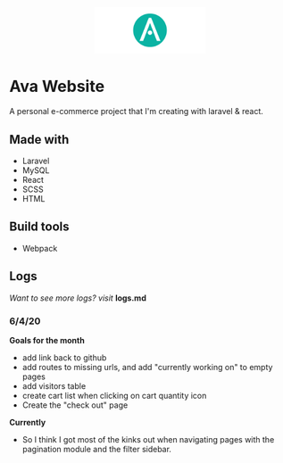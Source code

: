 <p align="center"><img src="public/img/logo-mobile.svg" style="width:200px !important;"></p>

# Ava Website

A personal e-commerce project that I'm creating with laravel & react.

## Made with
- Laravel
- MySQL
- React
- SCSS
- HTML

## Build tools
- Webpack


## Logs

*Want to see more logs? visit* **logs.md**

### 6/4/20

**Goals for the month**
- add link back to github
- add routes to missing urls, and add "currently working on" to empty pages
- add visitors table
- create cart list when clicking on cart quantity icon
- Create the "check out" page

**Currently**
- So I think I got most of the kinks out when navigating pages with the pagination
module and the filter sidebar.
